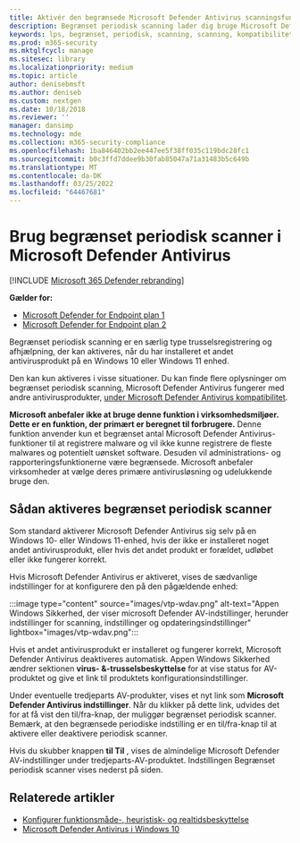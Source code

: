 ```yaml
---
title: Aktivér den begrænsede Microsoft Defender Antivirus scanningsfunktion
description: Begrænset periodisk scanning lader dig bruge Microsoft Defender Antivirus ud over dine andre installerede udbydere af av-programmer
keywords: lps, begrænset, periodisk, scanning, scanning, kompatibilitet, tredjepartsprogram, anden av, deaktiver
ms.prod: m365-security
ms.mktglfcycl: manage
ms.sitesec: library
ms.localizationpriority: medium
ms.topic: article
author: denisebmsft
ms.author: deniseb
ms.custom: nextgen
ms.date: 10/18/2018
ms.reviewer: ''
manager: dansimp
ms.technology: mde
ms.collection: m365-security-compliance
ms.openlocfilehash: 1ba846402bb2ee447ee5f38ff035c119bdc28fc1
ms.sourcegitcommit: b0c3ffd7ddee9b30fab85047a71a31483b5c649b
ms.translationtype: MT
ms.contentlocale: da-DK
ms.lasthandoff: 03/25/2022
ms.locfileid: "64467681"
---
```

# <a name="use-limited-periodic-scanning-in-microsoft-defender-antivirus"></a>Brug begrænset periodisk scanner i Microsoft Defender Antivirus

[!INCLUDE [Microsoft 365 Defender rebranding](../../includes/microsoft-defender.md)]


**Gælder for:**

- [Microsoft Defender for Endpoint plan 1](https://go.microsoft.com/fwlink/p/?linkid=2154037)
- [Microsoft Defender for Endpoint plan 2](https://go.microsoft.com/fwlink/p/?linkid=2154037)

Begrænset periodisk scanning er en særlig type trusselsregistrering og afhjælpning, der kan aktiveres, når du har installeret et andet antivirusprodukt på en Windows 10 eller Windows 11 enhed.

Den kan kun aktiveres i visse situationer. Du kan finde flere oplysninger om begrænset periodisk scanning, Microsoft Defender Antivirus fungerer med andre antivirusprodukter, [under Microsoft Defender Antivirus kompatibilitet](microsoft-defender-antivirus-compatibility.md).

**Microsoft anbefaler ikke at bruge denne funktion i virksomhedsmiljøer. Dette er en funktion, der primært er beregnet til forbrugere.** Denne funktion anvender kun et begrænset antal Microsoft Defender Antivirus-funktioner til at registrere malware og vil ikke kunne registrere de fleste malwares og potentielt uønsket software. Desuden vil administrations- og rapporteringsfunktionerne være begrænsede. Microsoft anbefaler virksomheder at vælge deres primære antivirusløsning og udelukkende bruge den.

## <a name="how-to-enable-limited-periodic-scanning"></a>Sådan aktiveres begrænset periodisk scanner

Som standard aktiverer Microsoft Defender Antivirus sig selv på en Windows 10- eller Windows 11-enhed, hvis der ikke er installeret noget andet antivirusprodukt, eller hvis det andet produkt er forældet, udløbet eller ikke fungerer korrekt.

Hvis Microsoft Defender Antivirus er aktiveret, vises de sædvanlige indstillinger for at konfigurere den på den pågældende enhed:

:::image type="content" source="images/vtp-wdav.png" alt-text="Appen Windows Sikkerhed, der viser microsoft Defender AV-indstillinger, herunder indstillinger for scanning, indstillinger og opdateringsindstillinger" lightbox="images/vtp-wdav.png":::

Hvis et andet antivirusprodukt er installeret og fungerer korrekt, Microsoft Defender Antivirus deaktiveres automatisk. Appen Windows Sikkerhed ændrer sektionen **virus- &-trusselsbeskyttelse** for at vise status for AV-produktet og give et link til produktets konfigurationsindstillinger.

Under eventuelle tredjeparts AV-produkter, vises et nyt link som **Microsoft Defender Antivirus indstillinger**. Når du klikker på dette link, udvides det for at få vist den til/fra-knap, der muliggør begrænset periodisk scanner. Bemærk, at den begrænsede periodiske indstilling er en til/fra-knap til at aktivere eller deaktivere periodisk scanner. 

Hvis du skubber knappen **til Til** , vises de almindelige Microsoft Defender AV-indstillinger under tredjeparts-AV-produktet. Indstillingen Begrænset periodisk scanner vises nederst på siden.

## <a name="related-articles"></a>Relaterede artikler

- [Konfigurer funktionsmåde-, heuristisk- og realtidsbeskyttelse](configure-protection-features-microsoft-defender-antivirus.md)
- [Microsoft Defender Antivirus i Windows 10](microsoft-defender-antivirus-in-windows-10.md)